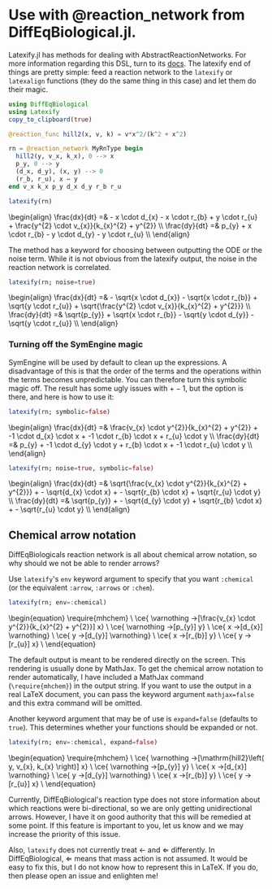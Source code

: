# Use with @reaction_network from DiffEqBiological.jl.

Latexify.jl has methods for dealing with AbstractReactionNetworks. For more information regarding this DSL, turn to its [docs](http://docs.juliadiffeq.org/latest/models/biological.html). The latexify end of things are pretty simple: feed a reaction network to the `latexify` or `latexalign` functions (they do the same thing in this case) and let them do their magic.

```julia
using DiffEqBiological
using Latexify
copy_to_clipboard(true)

@reaction_func hill2(x, v, k) = v*x^2/(k^2 + x^2)

rn = @reaction_network MyRnType begin
  hill2(y, v_x, k_x), 0 --> x
  p_y, 0 --> y
  (d_x, d_y), (x, y) --> 0
  (r_b, r_u), x ↔ y
end v_x k_x p_y d_x d_y r_b r_u

latexify(rn)
```
\begin{align}
\frac{dx}{dt} =& - x \cdot d_{x} - x \cdot r_{b} + y \cdot r_{u} + \frac{y^{2} \cdot v_{x}}{k_{x}^{2} + y^{2}} \\\\
\frac{dy}{dt} =& p_{y} + x \cdot r_{b} - y \cdot d_{y} - y \cdot r_{u} \\\\
\end{align}

The method has a keyword for choosing between outputting the ODE or the noise term. While it is not obvious from the latexify output, the noise in the reaction network is correlated.

```julia
latexify(rn; noise=true)
```
\begin{align}
\frac{dx}{dt} =& - \sqrt{x \cdot d_{x}} - \sqrt{x \cdot r_{b}} + \sqrt{y \cdot r_{u}} + \sqrt{\frac{y^{2} \cdot v_{x}}{k_{x}^{2} + y^{2}}} \\\\
\frac{dy}{dt} =& \sqrt{p_{y}} + \sqrt{x \cdot r_{b}} - \sqrt{y \cdot d_{y}} - \sqrt{y \cdot r_{u}} \\\\
\end{align}


### Turning off the SymEngine magic

SymEngine will be used by default to clean up the expressions. A disadvantage of this is that the order of the terms and the operations within the terms becomes unpredictable. You can therefore turn this symbolic magic off. The result has some ugly issues with $+ -1$, but the option is there, and here is how to use it:  
```julia
latexify(rn; symbolic=false)
```
\begin{align}
\frac{dx}{dt} =& \frac{v_{x} \cdot y^{2}}{k_{x}^{2} + y^{2}} + -1 \cdot d_{x} \cdot x + -1 \cdot r_{b} \cdot x + r_{u} \cdot y \\\\
\frac{dy}{dt} =& p_{y} + -1 \cdot d_{y} \cdot y + r_{b} \cdot x + -1 \cdot r_{u} \cdot y \\\\
\end{align}

```julia
latexify(rn; noise=true, symbolic=false)
```
\begin{align}
\frac{dx}{dt} =& \sqrt{\frac{v_{x} \cdot y^{2}}{k_{x}^{2} + y^{2}}} + - \sqrt{d_{x} \cdot x} + - \sqrt{r_{b} \cdot x} + \sqrt{r_{u} \cdot y} \\\\
\frac{dy}{dt} =& \sqrt{p_{y}} + - \sqrt{d_{y} \cdot y} + \sqrt{r_{b} \cdot x} + - \sqrt{r_{u} \cdot y} \\\\
\end{align}


## Chemical arrow notation

DiffEqBiologicals reaction network is all about chemical arrow notation, so why should we not be able to render arrows?

Use `latexify`'s `env` keyword argument to specify that you want `:chemical` (or the equivalent `:arrow`, `:arrows` or `:chem`).

```julia
latexify(rn; env=:chemical)
```

\begin{equation}
\require{mhchem} \\
\ce{ \varnothing ->[\frac{v_{x} \cdot y^{2}}{k_{x}^{2} + y^{2}}] x} \\
\ce{ \varnothing ->[p_{y}] y} \\
\ce{ x ->[d_{x}] \varnothing} \\
\ce{ y ->[d_{y}] \varnothing} \\
\ce{ x ->[r_{b}] y} \\
\ce{ y ->[r_{u}] x} \\
\end{equation}


The default output is meant to be rendered directly on the screen. This rendering is usually done by MathJax. To get the chemical arrow notation to render automatically, I have included a MathJax command (`\require{mhchem}`) in the output string. If you want to use the output in a real LaTeX document, you can pass the keyword argument `mathjax=false` and this extra command will be omitted.  

Another keyword argument that may be of use is `expand=false` (defaults to `true`).
This determines whether your functions should be expanded or not.

```julia
latexify(rn; env=:chemical, expand=false)
```
\begin{equation}
\require{mhchem} \\
\ce{ \varnothing ->[\mathrm{hill2}\left( y, v_{x}, k_{x} \right)] x} \\
\ce{ \varnothing ->[p_{y}] y} \\
\ce{ x ->[d_{x}] \varnothing} \\
\ce{ y ->[d_{y}] \varnothing} \\
\ce{ x ->[r_{b}] y} \\
\ce{ y ->[r_{u}] x} \\
\end{equation}

Currently, DiffEqBiological's reaction type does not store information about which reactions were bi-directional, so we are only getting unidirectional arrows. However, I have it on good authority that this will be remedied at some point. If this feature is important to you, let us know and we may increase the priority of this issue.

Also, `latexify` does not currently treat $\leftarrow$ and $\Leftarrow$ differently. In DiffEqBiological, $\Leftarrow$ means that mass action is not assumed. It would be easy to fix this, but I do not know how to represent this in LaTeX. If you do, then please open an issue and enlighten me!
